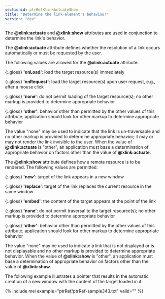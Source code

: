 ```yaml
---
sectionid: ptrRefXlinkActuateShow
title: "Determine the link element's behaviour"
version: "dev"
---
```


The **@xlink:actuate** and **@xlink:show** attributes are used in conjunction to determine the link's behavior.
 
 The **@xlink:actuate** attribute defines whether the resolution of a link occurs automatically or must be requested by the user.

The following values are allowed for the **@xlink:actuate** attribute:

{:.gloss}
**'onLoad'**: load the target resource(s) immediately

{:.gloss}
**'onRequest'**: load the target resource(s) upon user request, e.g., after a mouse click

{:.gloss}
**'none'**: do not permit loading of the target resource(s); no other markup is provided to determine appropriate behavior

{:.gloss}
**'other'**: behavior other than permitted by the other values of this attribute; application should look for other markup to determine appropriate behavior


The value "none" may be used to indicate that the link is un-traversable and no other markup is provided to determine appropriate behavior; it may or may not render the link invisible to the user. When the value of **@xlink:actuate** is "other", an application must base a determination of appropriate behavior on factors other than the value of **@xlink:actuate**.

The **@xlink:show** attribute defines how a remote resource is to be rendered. The following values are permitted:

{:.gloss}
**'new'**: target of the link appears in a new window

{:.gloss}
**'replace'**: target of the link replaces the current resource in the same window

{:.gloss}
**'embed'**: the content of the target appears at the point of the link

{:.gloss}
**'none'**: do not permit traversal to the target resource(s); no other markup is provided to determine appropriate behavior

{:.gloss}
**'other'**: behavior other than permitted by the other values of this attribute; application should look for other markup to determine appropriate behavior


The value "none" may be used to indicate a link that is not displayed or is not displayable and no other markup is provided to determine appropriate behavior. When the value of **@xlink:show** is "other", an application must base a determination of appropriate behavior on factors other than the value of **@xlink:show**.

The following example illustrates a pointer that results in the automatic creation of a new window with the content of the target loaded in it:

{% include mei example="ptrRef/ptrRef-sample343.txt" valid="" %}
